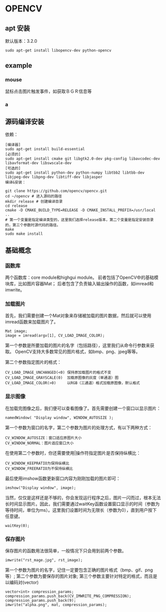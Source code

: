 # OPENCV

## apt 安装
默认版本：3.2.0
```
sudo apt-get install libopencv-dev python-opencv
```

## example
### mouse
鼠标点击图片触发事件，如获取ＢＧＲ信息等
### a


## 源码编译安装
依赖：
```
[编译器] 
sudo apt-get install build-essential
[必须的] 
sudo apt-get install cmake git libgtk2.0-dev pkg-config libavcodec-dev libavformat-dev libswscale-dev
[可选的] 
sudo apt-get install python-dev python-numpy libtbb2 libtbb-dev libjpeg-dev libpng-dev libtiff-dev libjasper
编译&安装：
```
```
git clone https://github.com/opencv/opencv.git
cd ~/opencv # 进入源码的路径
mkdir release # 创建编译目录
cd release
cmake -D CMAKE_BUILD_TYPE=RELEASE -D CMAKE_INSTALL_PREFIX=/usr/local ..
# 第一个变量是指定编译类型的，这里我们选择release版本，第二个变量是指定安装目录的，第三个参数时源代码的路径。
make
sudo make install
```

## 基础概念
### 函数库
两个函数库：core module和highgui module。
前者包括了OpenCV中的基础模块库，比如图片容器Mat；
后者包含了负责输入输出操作的函数，如imread和imwrite。

### 加载图片
首先，我们需要创建一个Mat对象来存储被加载的图片数据，然后就可以使用imread函数来加载图片了。
```
Mat image;
image = imread(argv[1], CV_LOAD_IMAGE_COLOR);
```
第一个参数是所要加载的图片的名字（包括路径），这里我们从命令行参数来获取。
OpenCV支持大多数常见的图片格式，如bmp、png、jpeg等等。

第二个参数指定图片的格式：
```
CV_LOAD_IMAGE_UNCHANGED(<0) 保持原加载图片的格式不变
CV_LOAD_IMAGE_GRAYSCALE(0)  加载原图像的灰度（单通道）图
CV_LOAD_IMAGE_COLOR(>0)     以RGB（三通道）格式加载原图像，默认格式
```

### 显示图像

在加载完图像之后，我们便可以查看图像了。首先需要创建一个窗口以显示图片：
```
namedWindow( "Display window", WINDOW_AUTOSIZE );
```
第一个参数为窗口的名字，第二个参数为图片的处理方式，有以下两种方式：

```
CV_WINDOW_AUTOSIZE：窗口适应原图片大小
CV_WINDOW_NORMAL：图片适应窗口大小
```
在使用第二个参数时，你还需要使用|操作符指定图片是否保持纵横比：
```
CV_WINDOW_KEEPRATIO为保持纵横比
CV_WINDOW_FREERATIO为不保持纵横比
```
最后使用imshow函数更新窗口内容为刚刚加载的图片即可：
```
imshow("Display window", image);
```
当然，仅仅是这样还是不够的，你会发现运行程序之后，图片一闪而过，根本无法长时间显示图片。因此，我们需要通过waitKey函数设置窗口显示的时间（参数为等待时间，单位为ms）。这里我们设置时间为无限长（参数为0），直到用户按下任意键。
```
waitKey(0);
```

### 保存图片
保存图片的函数用法很简单，一般情况下只会用到前两个参数。
```
imwrite("rst_mage.jpg", rst_image);
```
第一个参数为图片的名字，记住一定要包含正确的图片格式（bmp、gif、png等）;
第二个参数为要保存的图片对象;
第三个参数主要针对特定的格式，而且是以编码对(vector)
```
vector<int> compression_params;
compression_params.push_back(CV_IMWRITE_PNG_COMPRESSION);
compression_params.push_back(9);
imwrite("alpha.png", mat, compression_params);
```
